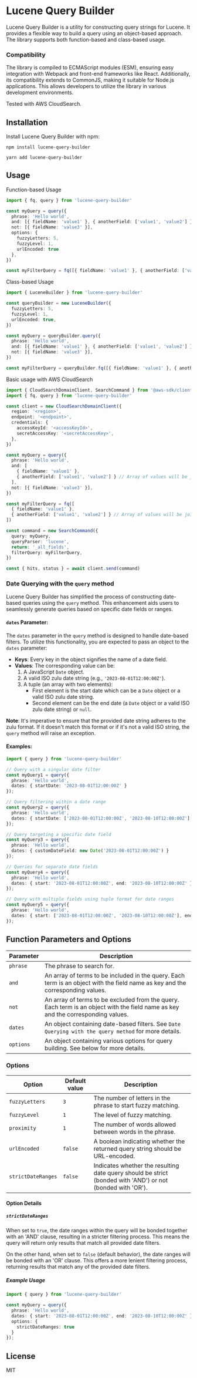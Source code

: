 # Lucene Query Builder

Lucene Query Builder is a utility for constructing query strings for Lucene. It provides a flexible way to build a query using an object-based approach. The library supports both function-based and class-based usage.

### Compatibility

The library is compiled to ECMAScript modules (ESM), ensuring easy integration with Webpack and front-end frameworks like React. Additionally, its compatibility extends to CommonJS, making it suitable for Node.js applications. This allows developers to utilize the library in various development environments.

Tested with AWS CloudSearch.

## Installation

Install Lucene Query Builder with npm:

```shell
npm install lucene-query-builder
```

```shell
yarn add lucene-query-builder
```

## Usage

Function-based Usage

```typescript
import { fq, query } from 'lucene-query-builder'

const myQuery = query({
  phrase: 'Hello world',
  and: [{ fieldName: 'value1' }, { anotherField: ['value1', 'value2'] }],
  not: [{ fieldName: 'value3' }],
  options: {
    fuzzyLetters: 5,
    fuzzyLevel: 1,
    urlEncoded: true
  },
})

const myFilterQuery = fq([{ fieldName: 'value1' }, { anotherField: ['value1', 'value2'] }])
```

Class-based Usage

```typescript
import { LuceneBuilder } from 'lucene-query-builder'

const queryBuilder = new LuceneBuilder({ 
  fuzzyLetters: 5, 
  fuzzyLevel: 1, 
  urlEncoded: true,
})

const myQuery = queryBuilder.query({
  phrase: 'Hello world',
  and: [{ fieldName: 'value1' }, { anotherField: ['value1', 'value2'] }],
  not: [{ fieldName: 'value3' }],
})

const myFilterQuery = queryBuilder.fq([{ fieldName: 'value1' }, { anotherField: ['value1', 'value2'] }])
```

Basic usage with AWS CloudSearch

```typescript
import { CloudSearchDomainClient, SearchCommand } from '@aws-sdk/client-cloudsearch-domain'
import { fq, query } from 'lucene-query-builder'

const client = new CloudSearchDomainClient({
  region: '<region>',
  endpoint: '<endpoint>',
  credentials: {
    accessKeyId: '<accessKeyId>',
    secretAccessKey: '<secretAccessKey>',
  },
})

const myQuery = query({
  phrase: 'Hello world',
  and: [
    { fieldName: 'value1' },
    { anotherField: ['value1', 'value2'] } // Array of values will be joined with 'OR'
  ],
  not: [{ fieldName: 'value3' }],
})

const myFilterQuery = fq([
  { fieldName: 'value1' },
  { anotherField: ['value1', 'value2'] } // Array of values will be joined with 'OR'
])

const command = new SearchCommand({
  query: myQuery,
  queryParser: 'lucene',
  return: '_all_fields',
  filterQuery: myFilterQuery,
})

const { hits, status } = await client.send(command)
```

### Date Querying with the `query` method

Lucene Query Builder has simplified the process of constructing date-based queries using the `query` method. This enhancement aids users to seamlessly generate queries based on specific date fields or ranges.

#### `dates` Parameter:

The `dates` parameter in the `query` method is designed to handle date-based filters. To utilize this functionality, you are expected to pass an object to the `dates` parameter:

- **Keys**: Every key in the object signifies the name of a date field.
- **Values**: The corresponding value can be:
    1. A JavaScript `Date` object.
    2. A valid ISO zulu date string (e.g., `'2023-08-01T12:00:00Z'`).
    3. A tuple (an array with two elements):
        - First element is the start date which can be a `Date` object or a valid ISO zulu date string.
        - Second element can be the end date (a `Date` object or a valid ISO zulu date string) or `null`.

**Note**: It's imperative to ensure that the provided date string adheres to the zulu format. If it doesn't match this format or if it's not a valid ISO string, the `query` method will raise an exception.

#### Examples:

```typescript
import { query } from 'lucene-query-builder'

// Query with a singular date filter
const myQuery1 = query({
  phrase: 'Hello world',
  dates: { startDate: '2023-08-01T12:00:00Z' }
});

// Query filtering within a date range
const myQuery2 = query({
  phrase: 'Hello world',
  dates: { startDate: ['2023-08-01T12:00:00Z', '2023-08-10T12:00:00Z'] }
});

// Query targeting a specific date field
const myQuery3 = query({
  phrase: 'Hello world',
  dates: { customDateField: new Date('2023-08-01T12:00:00Z') }
});

// Queries for separate date fields
const myQuery4 = query({
  phrase: 'Hello world',
  dates: { start: '2023-08-01T12:00:00Z', end: '2023-08-10T12:00:00Z' }
});

// Query with multiple fields using tuple format for date ranges
const myQuery5 = query({
  phrase: 'Hello world',
  dates: { start: ['2023-08-01T12:00:00Z', '2023-08-10T12:00:00Z'], end: [null, '2023-08-10T12:00:00Z'] }
});
```

## Function Parameters and Options

| Parameter | Description                                                                                                                      | 
|-----------|----------------------------------------------------------------------------------------------------------------------------------|
| `phrase`  | The phrase to search for.                                                                                                        |
| `and`     | An array of terms to be included in the query. Each term is an object with the field name as key and the corresponding values.   |
| `not`     | An array of terms to be excluded from the query. Each term is an object with the field name as key and the corresponding values. |
| `dates`   | An object containing date-based filters. See `Date Querying with the query method` for more details.                                                             |
| `options` | An object containing various options for query building. See below for more details.                                             |

### Options

| Option           | Default value | Description                                                                                          |
|------------------|---------------|------------------------------------------------------------------------------------------------------|
| `fuzzyLetters`   | `3`           | The number of letters in the phrase to start fuzzy matching.                                         |
| `fuzzyLevel`     | `1`           | The level of fuzzy matching.                                                                         |
| `proximity`      | `1`           | The number of words allowed between words in the phrase.                                             |
| `urlEncoded`     | `false`       | A boolean indicating whether the returned query string should be URL-encoded.                        |
| `strictDateRanges`| `false`       | Indicates whether the resulting date query should be strict (bonded with 'AND') or not (bonded with 'OR'). |

#### Option Details

##### `strictDateRanges`

When set to `true`, the date ranges within the query will be bonded together with an 'AND' clause, resulting in a stricter filtering process. This means the query will return only results that match all provided date filters.

On the other hand, when set to `false` (default behavior), the date ranges will be bonded with an 'OR' clause. This offers a more lenient filtering process, returning results that match any of the provided date filters.

##### Example Usage

```typescript
import { query } from 'lucene-query-builder'

const myQuery = query({
  phrase: 'Hello world',
  dates: { start: '2023-08-01T12:00:00Z', end: '2023-08-10T12:00:00Z' },
  options: {
    strictDateRanges: true
  }
});
```

## License
MIT